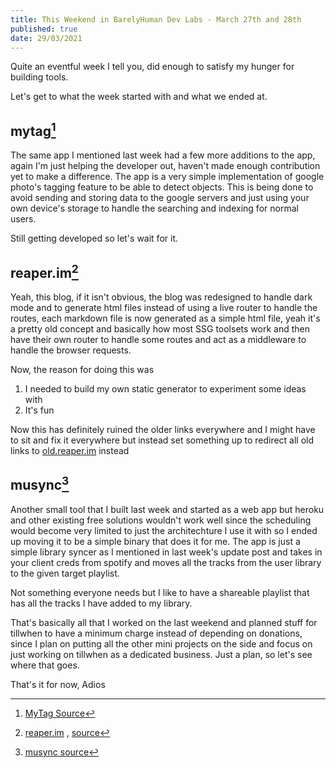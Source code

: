 ```yaml
---
title: This Weekend in BarelyHuman Dev Labs - March 27th and 28th 
published: true
date: 29/03/2021
---
```


Quite an eventful week I tell you, did enough to satisfy my hunger for building tools. 

Let's get to what the week started with and what we ended at. 

## mytag[^1] 

[^1]: [MyTag Source](https://github.com/cryptoboid/mytag)

The same app I mentioned last week had a few more additions to the app, again I'm just helping the developer out, haven't made enough contribution yet to make a difference. 
The app is a very simple implementation of google photo's tagging feature to be able to detect objects. This is being done to avoid sending and storing data to the google servers and just using your own device's storage to handle the searching and indexing for normal users. 

Still getting developed so let's wait for it. 


## reaper.im[^2]

[^2]:[reaper.im](https://reaper.im) , [source](github.com/barelyhuman/reaper.im)

Yeah, this blog, if it isn't obvious, the blog was redesigned to handle dark mode and to generate html files instead of using a live router to handle the routes, 
each markdown file is now generated as a simple html file, yeah it's a pretty old concept and basically how most SSG toolsets work and then have their own router to 
handle some routes and act as a middleware to handle the browser requests. 

Now, the reason for doing this was 
1. I needed to build my own static generator to experiment some ideas with 
2. It's fun 

Now this has definitely ruined the older links everywhere and I might have to sit and fix it everywhere but instead set something up to redirect all old links to [old.reaper.im](https://old.reaper.im) instead


## musync[^3]
[^3]: [musync source](https://github.com/barelyhuman/musync)

Another small tool that I built last week and started as a web app but heroku and other existing free solutions wouldn't work well since the scheduling would become very
limited to just the architechture I use it with so I ended up moving it to be a simple binary that does it for me. The app is just a simple library syncer as I mentioned in
last week's update post and takes in your client creds from spotify and moves all the tracks from the user library to the given target playlist. 

Not something everyone needs but I like to have a shareable playlist that has all the tracks I have added to my library. 

That's basically all that I worked on the last weekend and planned stuff for tillwhen to have a minimum charge instead of depending on donations, since 
I plan on putting all the other mini projects on the side and focus on just working on tillwhen as a dedicated business. Just a plan, so let's see where that goes. 

That's it for now, Adios 
